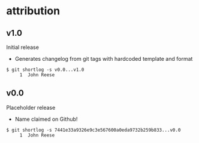 attribution
===========

v1.0
----

Initial release

- Generates changelog from git tags with hardcoded template and format

```
$ git shortlog -s v0.0...v1.0
     1	John Reese
```


v0.0
----

Placeholder release

- Name claimed on Github!

```
$ git shortlog -s 7441e33a9326e9c3e567600a0eda9732b259b833...v0.0
     1	John Reese
```


